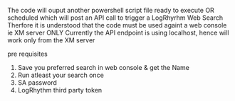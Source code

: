 The code will ouput another powershell script file ready to execute OR scheduled which will post an API call to trigger a LogRhyrhm Web Search Therfore it is understood that the code must be used againt a web console ie XM server ONLY Currently the API endpoint is using localhost, hence will work only from the XM server

pre requisites
1. Save you preferred search in web console & get the Name
2. Run atleast your search once
3. SA password
4. LogRhythm third party token
